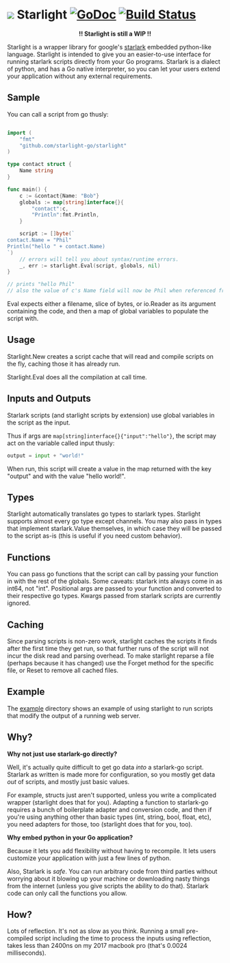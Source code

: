 # <img src="https://user-images.githubusercontent.com/3185864/49534746-5b90de80-f890-11e8-9fd6-5417cf915c67.png"/> Starlight [![GoDoc](https://godoc.org/github.com/starlight-go/starlight?status.svg)](https://godoc.org/github.com/starlight-go/starlight) [![Build Status](https://travis-ci.org/starlight-go/starlight.svg?branch=master)](https://travis-ci.org/starlight-go/starlight)


<p align="center" style="font-weight:bold">!! Starlight is still a WIP !!<p/>


Starlight is a wrapper library for google's [starlark](https://github.com/google/starlark-go)
embedded python-like language. Starlight is intended to give you an easier-to-use
interface for running starlark scripts directly from your Go programs.  Starlark
is a dialect of python, and has a Go native interpreter, so you can let your
users extend your application without any external requirements.


## Sample

You can call a script from go thusly:

```go

import (
    "fmt"
    "github.com/starlight-go/starlight"
)

type contact struct {
    Name string
}

func main() {
    c := &contact{Name: "Bob"}
    globals := map[string]interface{}{
        "contact":c, 
        "Println":fmt.Println,
    }

    script := []byte(`
contact.Name = "Phil"
Println("hello " + contact.Name)
`)
    // errors will tell you about syntax/runtime errors.
    _, err := starlight.Eval(script, globals, nil)
}

// prints "hello Phil"
// also the value of c's Name field will now be Phil when referenced from Go code as well.
```

Eval expects either a filename, slice of bytes, or io.Reader as its argument
containing the code, and then a map of global variables to populate the script
with.

## Usage

Starlight.New creates a script cache that will read and compile scripts on the fly, caching those it has already run.

Starlight.Eval does all the compilation at call time.

## Inputs and Outputs

Starlark scripts (and starlight scripts by extension) use global variables in the
script as the input.

Thus if args are `map[string]interface{}{"input":"hello"}`, the script may act
on the variable called input thusly:

```python
output = input + "world!"
```

When run, this script will create a value in the map returned with the
key "output" and with the value "hello world!".

## Types

Starlight automatically translates go types to starlark types. Starlight
supports almost every go type except channels.   You may also pass in types that
implement starlark.Value themselves, in which case they will be passed to the
script as-is (this is useful if you need custom behavior).

## Functions

You can pass go functions that the script can call by passing your function in
with the rest of the globals. Some caveats: starlark ints always come in as
int64, not "int".  Positional args are passed to your function and converted to
their respective go types. Kwargs passed from starlark scripts are currently
ignored.

## Caching

Since parsing scripts is non-zero work, starlight caches the scripts it finds
after the first time they get run, so that further runs of the script will not
incur the disk read and parsing overhead. To make starlight reparse a file
(perhaps because it has changed) use the Forget method for the specific file, or
Reset to remove all cached files.

## Example

The [example](https://github.com/starlight-go/starlight/tree/master/example)
directory shows an example of using starlight to run scripts that modify the
output of a running web server.

## Why?

**Why not just use starlark-go directly?**

Well, it's actually quite difficult to get go data *into* a starlark-go script. Starlark as written is made more for configuration, so you mostly get data *out* of scripts, and mostly just basic values.

For example, structs just aren't supported, unless you write a complicated wrapper (starlight does that for you). Adapting a function to starlark-go requires a bunch of boilerplate adapter and conversion code, and then if you're using anything other than basic types (int, string, bool, float, etc), you need adapters for those, too (starlight does that for you, too).

**Why embed python in your Go application?**

Because it lets you add flexibility without having to recompile.  It lets users customize your application with just a few lines of python.

Also, Starlark is *safe*.  You can run arbitrary code from third parties without worrying about it blowing up your machine or downloading nasty things from the internet (unless you give scripts the ability to do that).  Starlark code can only call the functions you allow.

## How?

Lots of reflection.  It's not as slow as you think.  Running a small pre-compiled script including the time to process the inputs using reflection, takes less than 2400ns on my 2017 macbook pro (that's 0.0024 milliseconds). 

